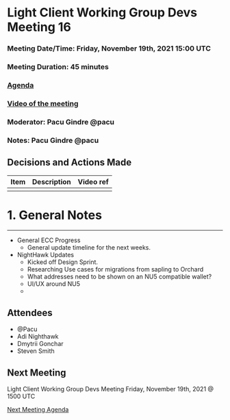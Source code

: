 # Light Client Working Group Devs Meeting 16
### Meeting Date/Time: Friday, November 19th, 2021 15:00 UTC
### Meeting Duration: 45 minutes
### [Agenda](https://github.com/zcash/lcwg/issues/26)
### [Video of the meeting](not-recorded)
### Moderator: Pacu Gindre @pacu
### Notes: Pacu Gindre @pacu

## Decisions and Actions Made
| Item | Description | Video ref |
| ------------- | ----------- | --------- |
| | ||

# 1. General Notes
-------------------------------------------
* General ECC Progress 
  - General update timeline for the next weeks.
* NightHawk Updates
  - Kicked off Design Sprint. 
  - Researching Use cases for migrations from sapling to Orchard
  - What addresses need to be shown on an NU5 compatible wallet?
  - UI/UX around NU5
  - 
## Attendees
* @Pacu
* Adi Nighthawk
* Dmytrii Gonchar
* Steven Smith
## Next Meeting
Light Client Working Group Devs Meeting Friday, November 19th, 2021 @ 1500 UTC

[Next Meeting Agenda](https://github.com/zcash/lcwg/issues/28)
